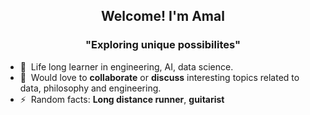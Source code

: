 <h2 align="center">Welcome! I'm Amal</h2>
<h3 align="center">"Exploring unique possibilites"</h3>

- 🌱 &nbsp;Life long learner in engineering, AI, data science.
- 💬 &nbsp;Would love to **collaborate** or **discuss** interesting topics related to data, philosophy and engineering.                                                          
- ⚡ &nbsp;Random facts: **Long distance runner**, **guitarist** 
<br>


  
